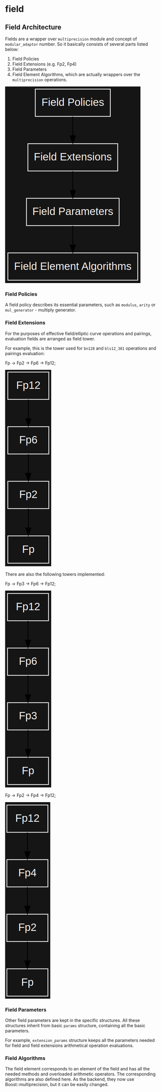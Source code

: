 # field

## Field Architecture

Fields are a wrapper over `multiprecision` module and concept of `modular_adaptor` number. So it basically consists of several parts listed below:

1. Field Policies
2. Field Extensions (e.g. Fp2, Fp4)
3. Field Parameters
4. Field Element Algorithms, which are actually wrappers over the `multiprecision` operations.

![](<../../../../static/img/crypto3/image (1) (1).png>)

### Field Policies

A field policy describes its essential parameters, such as `modulus`, `arity` or `mul_generator` - multiply generator.

### Field Extensions

For the purposes of effective field/elliptic curve operations and pairings, evaluation fields are arranged as field tower.

For example, this is the tower used for `bn128` and `bls12_381` operations and pairings evaluation:

Fp -> Fp2 -> Fp6 -> Fp12;

![](<../../../../static/img/crypto3/image (5) (1).png>)

There are also the following towers implemented:

Fp -> Fp3 -> Fp6 -> Fp12;

![](<../../../../static/img/crypto3/image (1).png>)

Fp -> Fp2 -> Fp4 -> Fp12;

![](<../../../../static/img/crypto3/image (1) (2).png>)

### Field Parameters

Other field parameters are kept in the specific structures. All these structures inherit from basic `params` structure, containing all the basic parameters.

For example, `extension_params` structure keeps all the parameters needed for field and field extensions arithmetical operation evaluations.

### Field Algorithms

The field element corresponds to an element of the field and has all the needed methods and overloaded arithmetic operators. The corresponding algorithms are also defined here. As the backend, they now use Boost::multiprecision, but it can be easily changed.

### &#x20;
